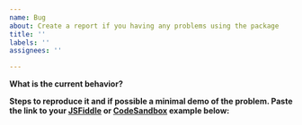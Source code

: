 ```yaml
---
name: Bug
about: Create a report if you having any problems using the package
title: ''
labels: ''
assignees: ''

---
```


**What is the current behavior?**

**Steps to reproduce it and if possible a minimal demo of the problem. Paste the link to your [JSFiddle](https://jsfiddle.net) or [CodeSandbox](https://codesandbox.io) example below:**
